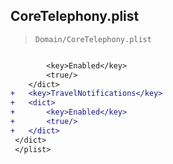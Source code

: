 ## CoreTelephony.plist

> `Domain/CoreTelephony.plist`

```diff

 		<key>Enabled</key>
 		<true/>
 	</dict>
+	<key>TravelNotifications</key>
+	<dict>
+		<key>Enabled</key>
+		<true/>
+	</dict>
 </dict>
 </plist>
 

```
